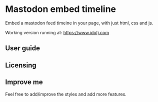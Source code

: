 # Mastodon embed timeline

Embed a mastodon feed timeine in your page, with just html, css and js.

Working version running at:
https://www.idotj.com

## User guide


## Licensing


## Improve me

Feel free to add/improve the styles and add more features.
